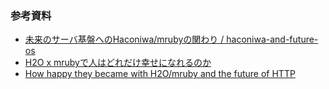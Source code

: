 ### 参考資料

* [未来のサーバ基盤へのHaconiwa/mrubyの関わり / haconiwa\-and\-future\-os](https://speakerdeck.com/udzura/haconiwa-and-future-os)
* [H2O x mrubyで人はどれだけ幸せになれるのか](https://www.slideshare.net/ichitonagata/h2o-x-mruby-72949986)
* [How happy they became with H2O/mruby and the future of HTTP](https://www.slideshare.net/ichitonagata/how-happy-they-became-with-h2omruby-and-the-future-of-http)
